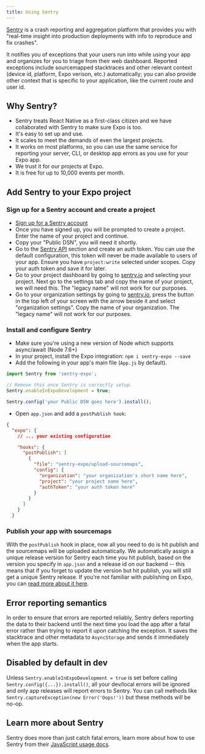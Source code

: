 ```yaml
---
title: Using Sentry
---
```


[Sentry](http://getsentry.com/) is a crash reporting and aggregation platform that provides you with "real-time insight into production deployments with info to reproduce and fix crashes".

It notifies you of exceptions that your users run into while using your app and organizes for you to triage from their web dashboard. Reported exceptions include sourcemapped stacktraces and other relevant context (device id, platform, Expo verison, etc.) automatically; you can also provide other context that is specific to your application, like the current route and user id.

## Why Sentry?

- Sentry treats React Native as a first-class citizen and we have collaborated with Sentry to make sure Expo is too.
- It's easy to set up and use.
- It scales to meet the demands of even the largest projects.
- It works on most platforms, so you can use the same service for reporting your server, CLI, or desktop app errors as you use for your Expo app.
- We trust it for our projects at Expo.
- It is free for up to 10,000 events per month.

## Add Sentry to your Expo project

### Sign up for a Sentry account and create a project

- [Sign up for a Sentry account](https://sentry.io/signup/)
- Once you have signed up, you will be prompted to create a project. Enter the name of your project and continue.
- Copy your "Public DSN", you will need it shortly.
- Go to the [Sentry API](https://sentry.io/api/) section and create an auth token. You can use the default configuration, this token will never be made available to users of your app. Ensure you have `project:write` selected under scopes. Copy your auth token and save it for later.
- Go to your project dashboard by going to [sentry.io](https://sentry.io) and selecting your project. Next go to the settings tab and copy the name of your project, we will need this. The "legacy name" will not work for our purposes.
- Go to your organization settings by going to [sentry.io](https://sentry.io), press the button in the top left of your screen with the arrow beside it and select "organization settings". Copy the name of your organization. The "legacy name" will not work for our purposes.

### Install and configure Sentry

- Make sure you're using a new version of Node which supports async/await (Node 7.6+)
- In your project, install the Expo integration: `npm i sentry-expo --save`
- Add the following in your app's main file (`App.js` by default).

```javascript
import Sentry from 'sentry-expo';

// Remove this once Sentry is correctly setup.
Sentry.enableInExpoDevelopment = true;

Sentry.config('your Public DSN goes here').install();
```

- Open `app.json` and add a `postPublish hook`:

```json
{
  "expo": {
    // ... your existing configuration

    "hooks": {
      "postPublish": [
        {
          "file": "sentry-expo/upload-sourcemaps",
          "config": {
            "organization": "your organization's short name here",
            "project": "your project name here",
            "authToken": "your auth token here"
          }
        }
      ]
    }
  }
```

### Publish your app with sourcemaps

With the `postPublish` hook in place, now all you need to do is hit publish and the sourcemaps will be uploaded automatically. We automatically assign a unique release version for Sentry each time you hit publish, based on the version you specify in `app.json` and a release id on our backend -- this means that if you forget to update the version but hit publish, you will still get a unique Sentry release. If you're not familiar with publishing on Expo, you can [read more about it here](https://blog.expo.io/publishing-on-exponent-790493660d24).

## Error reporting semantics

In order to ensure that errors are reported reliably, Sentry defers reporting the data to their backend until the next time you load the app after a fatal error rather than trying to report it upon catching the exception. It saves the stacktrace and other metadata to `AsyncStorage` and sends it immediately when the app starts.

## Disabled by default in dev

Unless `Sentry.enableInExpoDevelopment = true` is set before calling `Sentry.config({...}).install()`, all your dev/local errors will be ignored and only app releases will report errors to Sentry. You can call methods like `Sentry.captureException(new Error('Oops!'))` but these methods will be no-op.

## Learn more about Sentry

Sentry does more than just catch fatal errors, learn more about how to use Sentry from their [JavaScript usage docs](https://docs.sentry.io/clients/javascript/usage/).
